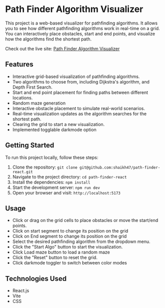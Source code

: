 # Path Finder Algorithm Visualizer


This project is a web-based visualizer for pathfinding algorithms. It allows you to see how different pathfinding algorithms work in real-time on a grid. You can interactively place obstacles, start and end points, and visualize how the algorithms find the shortest path.

Check out the live site: [Path Finder Algorithm Visualizer](https://react-path-finder.netlify.app/)

## Features

- Interactive grid-based visualization of pathfinding algorithms.
- Two algorithms to choose from, including Dijkstra's algorithm, and Depth First Search.
- Start and end point placement for finding paths between different locations.
- Random maze generation 
- Interactive obstacle placement to simulate real-world scenarios.
- Real-time visualization updates as the algorithm searches for the shortest path.
- Clearing the grid to start a new visualization.
- Implemented togglable darkmode option

## Getting Started

To run this project locally, follow these steps:

1. Clone the repository: `git clone git@github.com:shaikh47/path-finder-react.git`
2. Navigate to the project directory: `cd path-finder-react`
3. Install the dependencies: `npm install`
4. Start the development server: `npm run dev`
5. Open your browser and visit: `http://localhost:5173`

## Usage

- Click or drag on the grid cells to place obstacles or move the start/end points.
- Click on start segment to change its position on the grid
- Click on End segment to change its position on the grid
- Select the desired pathfinding algorithm from the dropdown menu.
- Click the "Start Algo" button to start the visualization.
- Click Load maze button to load a random maze
- Click the "Reset" button to reset the grid.
- Click darkmode toggler to switch between color modes
  

## Technologies Used
- React.js
- Vite
- CSS